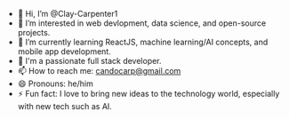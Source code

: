 - 👋 Hi, I’m @Clay-Carpenter1
- 👀 I’m interested in web devlopment, data science, and open-source projects.
- 🌱 I’m currently learning ReactJS, machine learning/AI concepts, and mobile app development.
- 💞️ I'm a passionate full stack developer.
- 📫 How to reach me: candocarp@gmail.com
- 😄 Pronouns: he/him
- ⚡ Fun fact: I love to bring new ideas to the technology world, especially with new tech such as AI. 
